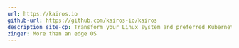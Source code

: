 ```yaml
---
url: https://kairos.io
github-url: https://github.com/kairos-io/kairos
description_site-cp: Transform your Linux system and preferred Kubernetes distribution into a secure bootable image for your edge devices.
zinger: More than an edge OS
---
```

